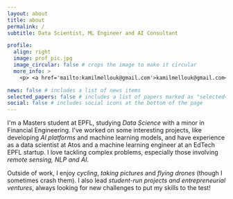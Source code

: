 ```yaml
---
layout: about
title: about
permalink: /
subtitle: Data Scientist, ML Engineer and AI Consultant

profile:
  align: right
  image: prof_pic.jpg
  image_circular: false # crops the image to make it circular
  more_info: >
    <p> <a href='mailto:kamilmellouk@gmail.com'>kamilmellouk@gmail.com</a></p>

news: false # includes a list of news items
selected_papers: false # includes a list of papers marked as "selected={true}"
social: false # includes social icons at the bottom of the page
---
```


I'm a Masters student at EPFL, studying *Data Science* with a minor in Financial Engineering. I've worked on some interesting projects, like developing *AI platforms* and machine learning models, and have experience as a data scientist at Atos and a machine learning engineer at an EdTech EPFL startup. I love tackling complex problems, especially those involving *remote sensing, NLP and AI*. 

Outside of work, I enjoy *cycling*, *taking pictures* and *flying drones* (though I sometimes crash them). I also lead *student-run projects and entrepreneurial ventures*, always looking for new challenges to put my skills to the test!